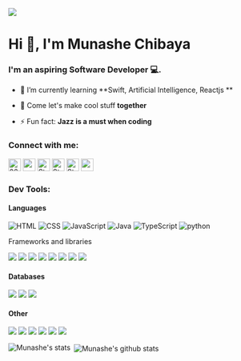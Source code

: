 ![](https://komarev.com/ghpvc/?username=stanmpakati)
<h1 align ="left">Hi 👋, I'm Munashe Chibaya</h1>
<h3 align="left">I'm an aspiring Software Developer 💻.</h3>



- 🌱 I’m currently learning **Swift, Artificial Intelligence, Reactjs **


- 👯 Come let's make cool stuff **together**

- ⚡ Fun fact: **Jazz is a must when coding**

### Connect with me:

<a href="https://wa.me/263785590317" target="blank"><img src="https://img.shields.io/badge/whatsapp-%25D366.svg?&style=for-the-badge&logo=whatsapp&logoColor=white" alt="263714998913" height="25" /></a>
<a href="https://twitter.com/munashechibaya" target="blank"><img src="https://img.shields.io/badge/twitter-%231DA1F2.svg?&style=for-the-badge&logo=twitter&logoColor=white" height=25></a>
<a href="https://www.linkedin.com/in/munashe-chibaya-826477276/" target="blank"><img src="https://img.shields.io/badge/LinkedIn-0077B5?style=for-the-badge&logo=linkedin&logoColor=white" alt="Stan Mpakati" height="25" /></a>
<a href="https://www.instagram.com/munashechibaya" target="blank"><img src="https://img.shields.io/badge/instagram-C32AA3.svg?&style=for-the-badge&logo=instagram&logoColor=white" alt="Stan Mpakati" height="25" /></a>
<a href="https://www.facebook.com/munashe.chibaya/" target="blank"><img src="https://img.shields.io/badge/facebook-3b5998.svg?&style=for-the-badge&logo=facebook&logoColor=white" alt="Stan Mpakati" height="25" /></a> 
<a href="mailto:chibayamunshe0@gmail.com" target="blank"><img src="https://img.shields.io/badge/Gmail-D14836?style=for-the-badge&logo=gmail&logoColor=white" height=25></a>
<br />

### Dev Tools:

#### Languages
<p align="left">
  <img src="https://img.shields.io/badge/HTML5-E34F26?style=for-the-badge&logo=html5&logoColor=white" alt="HTML"/>
  <img src="https://img.shields.io/badge/CSS3-1572B6?style=for-the-badge&logo=css3&logoColor=white" alt="CSS" />
  <img src="https://img.shields.io/badge/JavaScript-F7DF1E?style=for-the-badge&logo=javascript&logoColor=323330" alt="JavaScript"/>  
  <img src="https://img.shields.io/badge/java-5382a1?style=for-the-badge&logo=java&logoColor=white" alt="Java" /> 
  <img src="https://img.shields.io/badge/typescript-007acc?style=for-the-badge&logo=typescript&logoColor=white" alt="TypeScript" /> 
  <img src="https://img.shields.io/badge/python-ffd43b?style=for-the-badge&logo=python&logoColor=323330" alt="python" /> 
</p
  
#### Frameworks and libraries
<p>
  <img src="https://img.shields.io/badge/Bootstrap-563D7C?style=for-the-badge&logo=bootstrap&logoColor=white"/> 
  <img src="https://img.shields.io/badge/flutter-42A5F5?style=for-the-badge&logo=flutter&logoColor=white"/> 
  <img src="https://img.shields.io/badge/Angular-dd1b16?style=for-the-badge&logo=angular&logoColor=white"/> 
  <img src="https://img.shields.io/badge/node-68a063?style=for-the-badge&logo=node&logoColor=white"/> 
  <img src="https://img.shields.io/badge/django-092E20?style=for-the-badge&logo=django&logoColor=white"/> 
  <img src="https://img.shields.io/badge/sass-cc6699?style=for-the-badge&logo=sass&logoColor=white"/> 
  <img src="https://img.shields.io/badge/React-61DBFB?style=for-the-badge&logo=React&logoColor=white"/> 
  <img src="https://img.shields.io/badge/jquery-0769ad?style=for-the-badge&logo=jquery&logoColor=white"/>  
</p>

#### Databases
<p>
  <img src="https://img.shields.io/badge/firebase-ffcb2b?style=for-the-badge&logo=firebase&logoColor=323330"/> 
  <img src="https://img.shields.io/badge/mongodb-4DB33D?style=for-the-badge&logo=mongodb&logoColor=white"/> 
  <img src="https://img.shields.io/badge/mysql-00758F?style=for-the-badge&logo=mysql&logoColor=white"/>   
</p>

#### Other
<p>
  <img src="https://img.shields.io/badge/Git-f34f29?style=for-the-badge&logo=git&logoColor=white"/> 
  <img src="https://img.shields.io/badge/adobe-ED2224?style=for-the-badge&logo=adobe&logoColor=white"/> 
  <img src="https://img.shields.io/badge/github-171515?style=for-the-badge&logo=github&logoColor=white"/>   
  <img src="https://img.shields.io/badge/cloudinary-3448c5?style=for-the-badge&logo=cloudinary&logoColor=white"/>
  <img src="https://img.shields.io/badge/Ubuntu-E95420?style=for-the-badge&logo=ubuntu&logoColor=white"/>   
  <img src="https://img.shields.io/badge/npm-cc3534?style=for-the-badge&logo=npm&logoColor=white"/>    
</p>


 <p><img align="left" src="https://github-readme-stats.vercel.app/api/top-langs/?username=mun168&layout=compact&hide=html" alt="Munashe's stats" /></p>

<p>&nbsp;<img align="center" src="https://github-readme-stats.vercel.app/api?username=mun168&show_icons=true" alt="Munashe's github stats" /></p>



<!--
